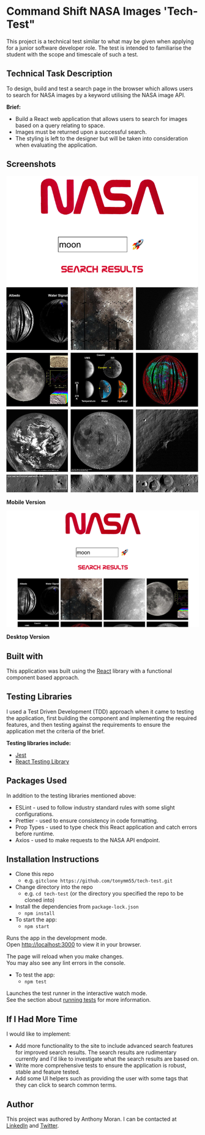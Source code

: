 # Command Shift NASA Images 'Tech-Test"

This project is a technical test similar to what may be given when applying for a junior software developer role. The test is intended to familiarise the student with the scope and timescale of such a test.

## Technical Task Description 

To design, build and test a search page in the browser which allows users to search for NASA images by a keyword utilising the NASA image API.

**Brief:**
* Build a React web application that allows users to search for images based on a query relating to space.
* Images must be returned upon a successful search.
* The styling is left to the designer but will be taken into consideration when evaluating the application.

## Screenshots

![Mobile Version](./src/__screenshots__/mobile-nasa.png)

**Mobile Version**

![Desktop Version](./src/__screenshots__/desktop-nasa.png)

**Desktop Version**

## Built with

This application was built using the [React](https://reactjs.org/) library with a functional component based approach.

## Testing Libraries

I used a Test Driven Development (TDD) approach when it came to testing the application, first building the component and implementing the required features, and then testing against the requirements to ensure the application met the criteria of the brief.

**Testing libraries include:**

* [Jest](https://jestjs.io/)
* [React Testing Library](https://testing-library.com/)

## Packages Used

In addition to the testing libraries mentioned above:

* ESLint - used to follow industry standard rules with some slight configurations.
* Prettier - used to ensure consistency in code formatting.
* Prop Types - used to type check this React application and catch errors before runtime.
* Axios - used to make requests to the NASA API endpoint.

## Installation Instructions

* Clone this repo
  * e.g. `gitclone https://github.com/tonymm55/tech-test.git`
* Change directory into the repo
  * e.g. `cd tech-test` (or the directory you specified the repo to be cloned into)
* Install the dependencies from `package-lock.json`
  * `npm install`
* To start the app:
  * `npm start`

Runs the app in the development mode.\
Open [http://localhost:3000](http://localhost:3000) to view it in your browser.

The page will reload when you make changes.\
You may also see any lint errors in the console.

* To test the app:
  * `npm test`

Launches the test runner in the interactive watch mode.\
See the section about [running tests](https://facebook.github.io/create-react-app/docs/running-tests) for more information.

## If I Had More Time

I would like to implement:

* Add more functionality to the site to include advanced search features for improved search results. The search results are rudimentary currently and I'd like to investigate what the search results are based on.
* Write more comprehensive tests to ensure the application is robust, stable and feature tested.
* Add some UI helpers such as providing the user with some tags that they can click to search common terms.

## Author

This project was authored by Anthony Moran. I can be contacted at [LinkedIn](linkedin.com/in/anthonymmoran) and [Twitter](https://twitter.com/TonyMCodes).
